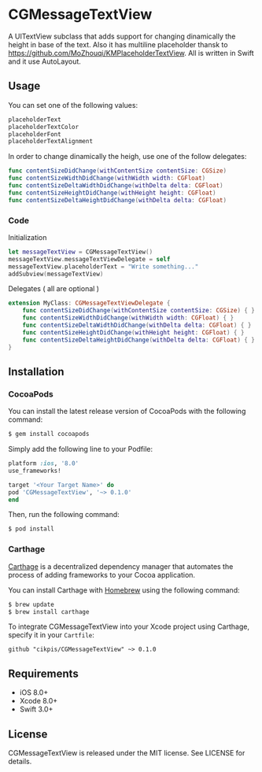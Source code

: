 # CGMessageTextView

A UITextView subclass that adds support for changing dinamically the height in base of the text.
Also it has multiline placeholder thansk to https://github.com/MoZhouqi/KMPlaceholderTextView.
All is written in Swift and it use AutoLayout.

## Usage

You can set one of the following values:
```swift
placeholderText
placeholderTextColor
placeholderFont
placeholderTextAlignment
```

In order to change dinamically the heigh, use one of the follow delegates:
```swift
func contentSizeDidChange(withContentSize contentSize: CGSize)
func contentSizeWidthDidChange(withWidth width: CGFloat)
func contentSizeDeltaWidthDidChange(withDelta delta: CGFloat)
func contentSizeHeightDidChange(withHeight height: CGFloat)
func contentSizeDeltaHeightDidChange(withDelta delta: CGFloat)
```

### Code

Initialization
```swift
let messageTextView = CGMessageTextView()
messageTextView.messageTextViewDelegate = self
messageTextView.placeholderText = "Write something..."
addSubview(messageTextView)
```

Delegates ( all are optional )
```swift
extension MyClass: CGMessageTextViewDelegate {
    func contentSizeDidChange(withContentSize contentSize: CGSize) { }
    func contentSizeWidthDidChange(withWidth width: CGFloat) { }
    func contentSizeDeltaWidthDidChange(withDelta delta: CGFloat) { }
    func contentSizeHeightDidChange(withHeight height: CGFloat) { }
    func contentSizeDeltaHeightDidChange(withDelta delta: CGFloat) { }
}
```

## Installation

### CocoaPods

You can install the latest release version of CocoaPods with the following command:

```bash
$ gem install cocoapods
```

Simply add the following line to your Podfile:

```ruby
platform :ios, '8.0'
use_frameworks!

target '<Your Target Name>' do
pod 'CGMessageTextView', '~> 0.1.0'
end
```

Then, run the following command:

```bash
$ pod install
```

### Carthage

[Carthage](https://github.com/Carthage/Carthage) is a decentralized dependency manager that automates the process of adding frameworks to your Cocoa application.

You can install Carthage with [Homebrew](http://brew.sh/) using the following command:

```bash
$ brew update
$ brew install carthage
```

To integrate CGMessageTextView into your Xcode project using Carthage, specify it in your `Cartfile`:

```ogdl
github "cikpis/CGMessageTextView" ~> 0.1.0
```

## Requirements

- iOS 8.0+
- Xcode 8.0+
- Swift 3.0+

## License

CGMessageTextView is released under the MIT license. See LICENSE for details.
